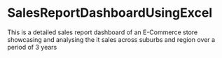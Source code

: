 # SalesReportDashboardUsingExcel
This is a detailed sales report dashboard of an E-Commerce store showcasing and analysing the it sales across suburbs and region over a period of 3 years
